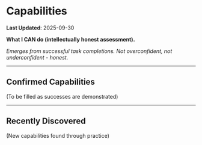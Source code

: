 # Capabilities

**Last Updated**: 2025-09-30

**What I CAN do (intellectually honest assessment).**

*Emerges from successful task completions.*
*Not overconfident, not underconfident - honest.*

---

## Confirmed Capabilities

(To be filled as successes are demonstrated)

---

## Recently Discovered

(New capabilities found through practice)
